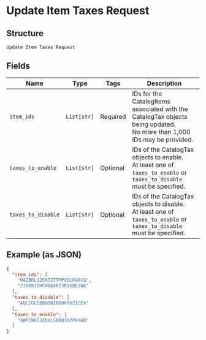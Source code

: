 
# Update Item Taxes Request

## Structure

`Update Item Taxes Request`

## Fields

| Name | Type | Tags | Description |
|  --- | --- | --- | --- |
| `item_ids` | `List[str]` | Required | IDs for the CatalogItems associated with the CatalogTax objects being updated.<br>No more than 1,000 IDs may be provided. |
| `taxes_to_enable` | `List[str]` | Optional | IDs of the CatalogTax objects to enable.<br>At least one of `taxes_to_enable` or `taxes_to_disable` must be specified. |
| `taxes_to_disable` | `List[str]` | Optional | IDs of the CatalogTax objects to disable.<br>At least one of `taxes_to_enable` or `taxes_to_disable` must be specified. |

## Example (as JSON)

```json
{
  "item_ids": [
    "H42BRLUJ5KTZTTMPVSLFAACQ",
    "2JXOBJIHCWBQ4NZ3RIXQGJA6"
  ],
  "taxes_to_disable": [
    "AQCEGCEBBQONINDOHRGZISEX"
  ],
  "taxes_to_enable": [
    "4WRCNHCJZDVLSNDQ35PP6YAD"
  ]
}
```

